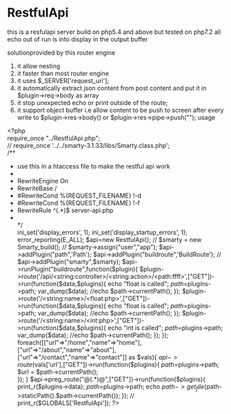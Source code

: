# RestfulApi
this is a resfulapi server build on php5.4 and above but tested on php7.2
all echo out of run is into display in the output buffer

solutionprovided by this router engine
  1. it allow nesting
  2. it faster than most router engine
  3. it uses $_SERVER['request_uri'];
  4. it automatically extract json content from post content and put it in $plugin->req->body as array
  5. it stop unexpected echo or print outside of the route;
  6. it support object buffer i.e allow content to be push to screen after every write to $plugin->res->body() or $plugin->res->pipe->push("");
usage 

\<\?php <br/>
require_once "../RestfulApi.php";<br/>
// require_once '../../smarty-3.1.33/libs/Smarty.class.php';<br/>
/** <br/>
* use this in a htaccess file to make the restful api work <br/>
* <IfModule mod_rewrite.c> <br/>
*    RewriteEngine On <br/>
*    RewriteBase / <br/>
*    #RewriteCond %{REQUEST_FILENAME} !-d <br/>
*    #RewriteCond %{REQUEST_FILENAME} !-f <br/>
*    RewriteRule ^(.*)$ server-api.php <br/>
* </IfModule> <br/>
*/ <br/>
ini_set('display_errors', 1);
ini_set('display_startup_errors', 1);
error_reporting(E_ALL);
$api=new RestfulApi();
// $smarty = new Smarty_build();
// $smarty->assign("user","app");
$api->addPlugin("path",'Path');
$api->addPlugin("buildroute",'BuildRoute');
// $api->addPlugin("smarty",$smarty);
$api->runPlugin("buildroute",function($plugin){
    $plugin->route('/api/<string:controller>/<string:action>/<path:ffff>',["GET"])->run(function($data,$plugins){
        echo "float is called";
        $path=$plugins->path;
        var_dump($data);
        //echo $path->currentPath();
    });
    $plugin->route('/<string:name>/<float:php>',["GET"])->run(function($data,$plugins){
        echo "float is called";
        $path=$plugins->path;
        var_dump($data);
        //echo $path->currentPath();
    });
    $plugin->route('/<string:name>/<int:php>',["GET"])->run(function($data,$plugins){
        echo "int is called";
        $path=$plugins->path;
        var_dump($data);
        //echo $path->currentPath();
    });
});
foreach([["url"=>"/home","name"=>"home"],["url"=>"/about","name"=>"about"],["url"=>"/contact","name"=>"contact"]] as $vals){
    $api->route($vals['url'],["GET"])->run(function($plugins){
        $path=$plugins->path;
        $url = $path->currentPath();     
    });
}
$api->preg_route("@(.*)@",["GET"])->run(function($plugins){
    print_r($plugins->data);
    $path=$plugins->path;
    echo $path->get_file($path->staticPath().$path->currentPath());
});
// print_r($GLOBALS['RestfulApi']);
?>

